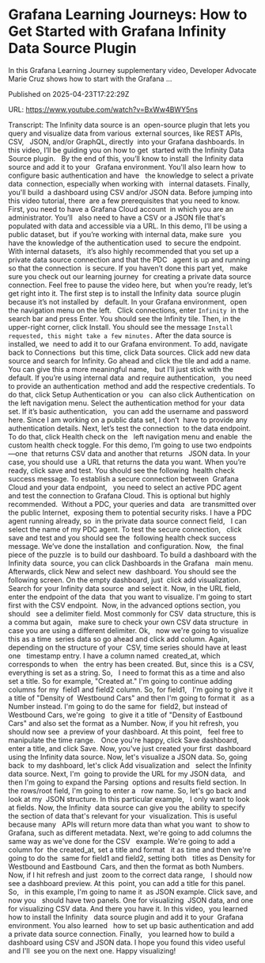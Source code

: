 # Grafana Learning Journeys: How to Get Started with Grafana Infinity Data Source Plugin

In this Grafana Learning Journey supplementary video, Developer Advocate Marie Cruz shows how to start with the Grafana ...

Published on 2025-04-23T17:22:29Z

URL: https://www.youtube.com/watch?v=BxWw4BWY5ns

Transcript: The Infinity data source is an 
open-source plugin that lets you   query and visualize data from various 
external sources, like REST APIs, CSV,   JSON, and/or GraphQL, directly 
into your Grafana dashboards. In this video, I’ll be guiding you on how to get 
started with the Infinity Data Source plugin.   By the end of this, you’ll know to install 
the Infinity data source and add it to your   Grafana environment. You'll also learn how 
to configure basic authentication and have   the knowledge to select a private data 
connection, especially when working with   internal datasets. Finally, you'll build 
a dashboard using CSV and/or JSON data. Before jumping into this video tutorial, there 
are a few prerequisites that you need to know. First, you need to have a Grafana Cloud account 
in which you are an administrator. You’ll   also need to have a CSV or a JSON file that's 
populated with data and accessible via a URL. In this demo, I’ll be using a public dataset, but 
if you’re working with internal data, make sure   you have the knowledge of the authentication used 
to secure the endpoint. With internal datasets,   it’s also highly recommended that you set up a 
private data source connection and that the PDC   agent is up and running so that the connection 
is secure. If you haven’t done this part yet,   make sure you check out our learning journey 
for creating a private data source connection. Feel free to pause the video here, but 
when you’re ready, let’s get right into it. The first step is to install the Infinity data 
source plugin because it’s not installed by   default. In your Grafana environment, 
open the navigation menu on the left.   Click connections, enter `Infinity` 
in the search bar and press Enter. You should see the Infinity tile. Then, in the upper-right corner, click Install. You should see the message `Install 
requested, this might take a few minutes.` After the data source is installed, we 
need to add it to our Grafana environment. To add, navigate back to Connections 
but this time, click Data sources. Click add new data source and search for Infinity. Go ahead and click the tile and add a name. 
You can give this a more meaningful name,   but I’ll just stick with the default. If you’re using internal data 
and require authentication,   you need to provide an authentication 
method and add the respective credentials. To do that, click Setup Authentication or you   can also click Authentication 
on the left navigation menu. Select the authentication method for your 
data set. If it’s basic authentication,   you can add the username and password here. Since I am working on a public data set, I don’t 
have to provide any authentication details. Next, let’s test the connection 
to the data endpoint. To do that, click Health check on the   left navigation menu and enable 
the custom health check toggle. For this demo, I’m going to use two endpoints—one 
that returns CSV data and another that returns   JSON data. In your case, you should use 
a URL that returns the data you want. When you’re ready, click save and test. You should see the following 
health check success message. To establish a secure connection between 
Grafana Cloud and your data endpoint,   you need to select an active PDC agent 
and test the connection to Grafana Cloud. This is optional but highly recommended. 
Without a PDC, your queries and data   are transmitted over the public Internet, 
exposing them to potential security risks. I have a PDC agent running already, so 
in the private data source connect field,   I can select the name of my PDC agent. To test the secure connection,   click save and test and you should see the 
following health check success message. We’ve done the installation 
and configuration. Now,   the final piece of the puzzle 
is to build our dashboard. To build a dashboard with the Infinity data 
source, you can click Dashboards in the Grafana   main menu. Afterwards, click New and select new 
dashboard. You should see the following screen. On the empty dashboard, just 
click add visualization. Search for your Infinity data source 
and select it. Now, in the URL field,   enter the endpoint of the data 
that you want to visualize. I'm going to start first with the CSV endpoint. 
Now, in the advanced options section, you should   see a delimiter field. Most commonly for CSV 
data structure, this is a comma but again,   make sure to check your own CSV data structure 
in case you are using a different delimiter. Ok,   now we're going to visualize this as a time 
series data so go ahead and click add column. Again, depending on the structure of your 
CSV, time series should have at least one   timestamp entry. I have a column named 
created_at, which corresponds to when   the entry has been created. But, since this 
is a CSV, everything is set as a string. So,   I need to format this as a time and also 
set a title. So for example, "Created at." I'm going to continue adding columns for my 
field1 and field2 column. So, for field1,   I'm going to give it a title of "Density of 
Westbound Cars" and then I'm going to format it   as a Number instead. I'm going to do the same for 
field2, but instead of Westbound Cars, we're going   to give it a title of "Density of Eastbound 
Cars" and also set the format as a Number. Now, if you hit refresh, you should now see 
a preview of your dashboard. At this point,   feel free to manipulate the time range.   Once you're happy, click Save dashboard, 
enter a title, and click Save. Now, you've just created your first 
dashboard using the Infinity data source. Now, let's visualize a JSON data. So, going back 
to my dashboard, let's click Add visualization and   select the Infinity data source. Next, I'm 
going to provide the URL for my JSON data,   and then I'm going to expand the Parsing 
options and results field section. In the rows/root field, I'm going to enter a   row name. So, let's go back and look at my 
JSON structure. In this particular example,   I only want to look at fields. Now, the Infinity 
data source can give you the ability to specify   the section of data that's relevant for your 
visualization. This is useful because many   APIs will return more data than what you want 
to show to Grafana, such as different metadata. Next, we're going to add columns the 
same way as we've done for the CSV   example. We're going to add a column for 
the created_at, set a title and format   it as time and then we're going to do the 
same for field1 and field2, setting both   titles as Density for Westbound and Eastbound 
Cars, and then the format as both Numbers. Now, if I hit refresh and just 
zoom to the correct data range,   I should now see a dashboard preview. At this 
point, you can add a title for this panel. So,   in this example, I'm going to name it 
as JSON example. Click save, and now you   should have two panels. One for visualizing 
JSON data, and one for visualizing CSV data. And there you have it. In this video, 
you learned how to install the Infinity   data source plugin and add it to your 
Grafana environment. You also learned   how to set up basic authentication and add 
a private data source connection. Finally,   you learned how to build a 
dashboard using CSV and JSON data. I hope you found this video useful and I'll 
see you on the next one. Happy visualizing!

